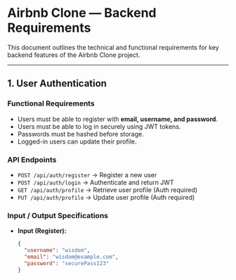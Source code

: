 # Airbnb Clone — Backend Requirements

This document outlines the technical and functional requirements for key backend features of the Airbnb Clone project.

---

## 1. User Authentication

### Functional Requirements
- Users must be able to register with **email, username, and password**.
- Users must be able to log in securely using JWT tokens.
- Passwords must be hashed before storage.
- Logged-in users can update their profile.

### API Endpoints
- `POST /api/auth/register` → Register a new user  
- `POST /api/auth/login` → Authenticate and return JWT  
- `GET /api/auth/profile` → Retrieve user profile (Auth required)  
- `PUT /api/auth/profile` → Update user profile (Auth required)  

### Input / Output Specifications
- **Input (Register):**
  ```json
  {
    "username": "wisdom",
    "email": "wisdom@example.com",
    "password": "securePass123"
  }
